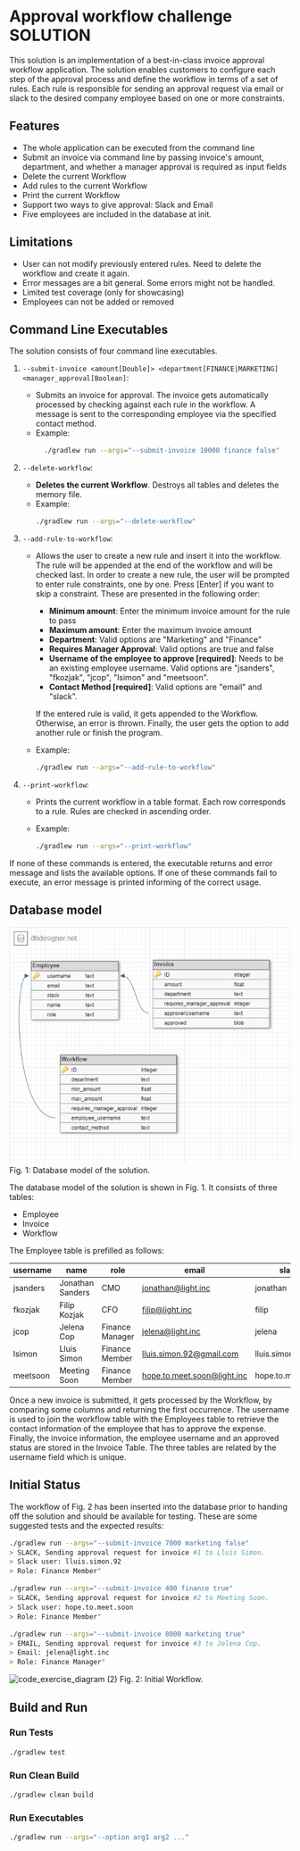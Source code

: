 # Approval workflow challenge SOLUTION

This solution is an implementation of a best-in-class invoice approval workflow application. 
The solution enables customers to configure each step of the approval process and define the workflow in terms of a set of rules. 
Each rule is responsible for sending an approval request via email or slack to the desired company employee based on one or more constraints.

## Features

- The whole application can be executed from the command line
- Submit an invoice via command line by passing invoice's amount, department, and whether a manager approval is required as input fields
- Delete the current Workflow
- Add rules to the current Workflow
- Print the current Workflow
- Support two ways to give approval: Slack and Email
- Five employees are included in the database at init.

## Limitations

- User can not modify previously entered rules. Need to delete the workflow and create it again.
- Error messages are a bit general. Some errors might not be handled.
- Limited test coverage (only for showcasing)
- Employees can not be added or removed

## Command Line Executables

The solution consists of four command line executables.
1. `--submit-invoice <amount[Double]> <department[FINANCE|MARKETING] <manager_approval[Boolean]`:
   * Submits an invoice for approval. The invoice gets automatically processed by checking
against each rule in the workflow. A message is sent to the corresponding employee
via the specified contact method.
   * Example: 
     ```sh
       ./gradlew run --args="--submit-invoice 10000 finance false"
     ```
2. `--delete-workflow`:
   * **Deletes the current Workflow**. Destroys all tables and deletes the memory file.
   * Example:
     ```sh 
     ./gradlew run --args="--delete-workflow"
     ```
3. `--add-rule-to-workflow`:
   * Allows the user to create a new rule and insert it into the workflow. 
   The rule will be appended at the end of the workflow and will be checked last.
   In order to create a new rule, the user will be prompted to enter rule constraints, one by one.
   Press [Enter] if you want to skip a constraint. These are presented in the following order:
     * **Minimum amount**: Enter the minimum invoice amount for the rule to pass
     * **Maximum amount**: Enter the maximum invoice amount
     * **Department**: Valid options are "Marketing" and "Finance"
     * **Requires Manager Approval**: Valid options are true and false
     * **Username of the employee to approve [required]**: Needs to be an existing employee username. Valid options are 
   "jsanders", "fkozjak", "jcop", "lsimon" and "meetsoon".
     * **Contact Method [required]**: Valid options are "email" and "slack".
     
     If the entered rule is valid, it gets appended to the Workflow. Otherwise, an error 
     is thrown. Finally, the user gets the option to add another rule or finish the program.

   * Example:
     ```sh
     ./gradlew run --args="--add-rule-to-workflow"
     ```

4. `--print-workflow`:
    * Prints the current workflow in a table format. Each row corresponds to a 
   rule. Rules are checked in ascending order.

    * Example:
      ```sh
      ./gradlew run --args="--print-workflow"
      ```
If none of these commands is entered, the executable returns and error message 
and lists the available options. If one of these commands fail to execute,
an error message is printed informing of the correct usage.

## Database model

![database_model](light-be-challenge-schema.png)
Fig. 1: Database model of the solution.

The database model of the solution is shown in Fig. 1. It consists of three tables: 

* Employee
* Invoice
* Workflow

The Employee table is prefilled as follows: 

| username | name             | role            | email                       | slack             | 
|----------|------------------|-----------------|-----------------------------|-------------------|
| jsanders | Jonathan Sanders | CMO             | jonathan@light.inc          | jonathan          |
| fkozjak  | Filip Kozjak     | CFO             | filip@light.inc             | filip             |
| jcop     | Jelena Cop       | Finance Manager | jelena@light.inc            | jelena            |
| lsimon   | Lluis Simon      | Finance Member  | lluis.simon.92@gmail.com    | lluis.simon.92    |
| meetsoon | Meeting Soon     | Finance Member  | hope.to.meet.soon@light.inc | hope.to.meet.soon |

Once a new invoice is submitted, it gets processed by the Workflow, by comparing some columns
and returning the first occurrence. The username is used to join the workflow table
with the Employees table to retrieve the contact information of the employee that has to approve the expense.
Finally, the invoice information, the employee username and an approved status are stored in the Invoice Table.
The three tables are related by the username field which is unique.

## Initial Status

The workflow of Fig. 2 has been inserted into the database prior to handing off the solution
and should be available for testing. These are some suggested tests and the expected results:

```sh
./gradlew run --args="--submit-invoice 7000 marketing false"
> SLACK, Sending approval request for invoice #1 to Lluis Simon.
> Slack user: lluis.simon.92
> Role: Finance Member"
```
```sh
./gradlew run --args="--submit-invoice 400 finance true"
> SLACK, Sending approval request for invoice #2 to Meeting Soon.
> Slack user: hope.to.meet.soon
> Role: Finance Member"
```

```sh
./gradlew run --args="--submit-invoice 8000 marketing true"
> EMAIL, Sending approval request for invoice #3 to Jelena Cop.
> Email: jelena@light.inc
> Role: Finance Manager"
```

![code_exercise_diagram (2)](https://user-images.githubusercontent.com/112865589/191920630-6c4e8f8e-a8d9-42c2-b31e-ab2c881ed297.jpg)
Fig. 2: Initial Workflow.

## Build and Run

### Run Tests

```sh
./gradlew test
```

### Run Clean Build
```sh
./gradlew clean build
```

### Run Executables
```sh
./gradlew run --args="--option arg1 arg2 ..."
```